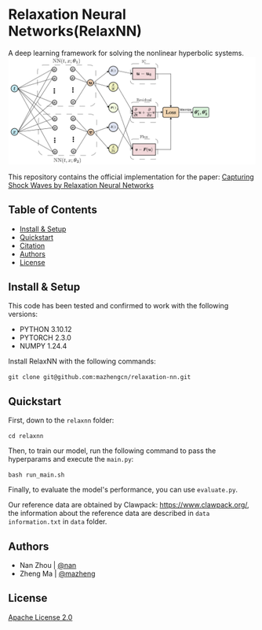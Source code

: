 
Relaxation Neural Networks(RelaxNN)
=============
A deep learning framework for solving the nonlinear hyperbolic systems.  
![image](https://github.com/mazhengcn/relaxation-nn/blob/main/fig/relaxation.png)

This repository contains the official implementation for the paper: [Capturing Shock Waves by Relaxation Neural Networks](https://arxiv.org/abs/2404.01163)

Table of Contents
-----------------

-   [Install & Setup](#install-&-setup)
-   [Quickstart](#quickstart)
-   [Citation](#citation)
-   [Authors](#authors)
-   [License](#license)


Install & Setup
---------------

This code has been tested and confirmed to work with the following versions:
* PYTHON 3.10.12
* PYTORCH 2.3.0
* NUMPY 1.24.4

Install RelaxNN with the following commands:

`git clone git@github.com:mazhengcn/relaxation-nn.git `

Quickstart
-----

First, down to the `relaxnn` folder:

`cd relaxnn`

Then, to train our model, run the following command to pass the hyperparams and execute the `main.py`:

`bash run_main.sh`

Finally, to evaluate the model's performance, you can use `evaluate.py`.

Our reference data are obtained by Clawpack: <https://www.clawpack.org/>, the information about the reference data are described in `data information.txt` in `data` folder.


Authors
-------

* Nan Zhou | [@nan](https://github.com/zhounan-sjtu)
* Zheng Ma | [@mazheng](https://github.com/mazhengcn)


License
-------

[Apache License 2.0](LICENSE)
